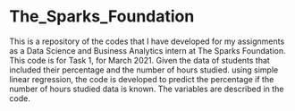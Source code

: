 # The_Sparks_Foundation
This is a repository of the codes that I have developed for my assignments as a Data Science and Business Analytics intern at The Sparks Foundation. 
This code is for Task 1, for March 2021.
Given the data of students that included their percentage and the number of hours studied.
using simple linear regression, the code is developed to predict the percentage if the number of hours studied data is known.
The variables are described in the code.
